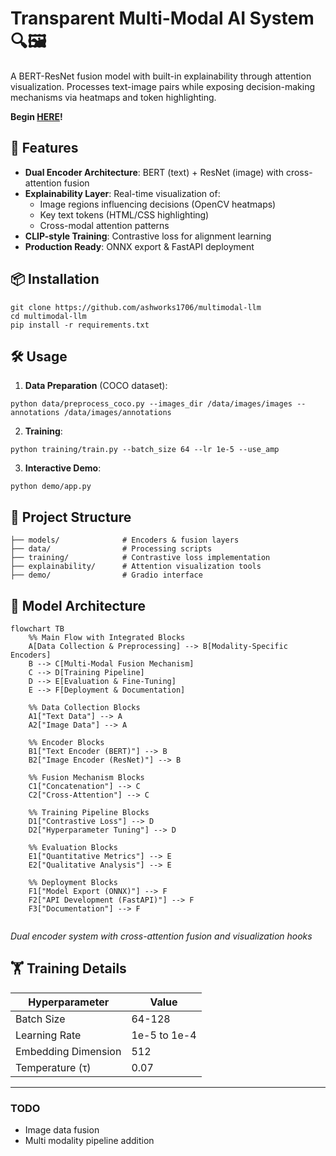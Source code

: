 # Transparent Multi-Modal AI System 🔍🖼️

A BERT-ResNet fusion model with built-in explainability through attention visualization. Processes text-image pairs while exposing decision-making mechanisms via heatmaps and token highlighting.

**Begin [HERE](https://github.com/ashworks1706/ExplainableAI/blob/main/tutorial.ipynb)!**

## 🚀 Features

- **Dual Encoder Architecture**: BERT (text) + ResNet (image) with cross-attention fusion
- **Explainability Layer**: Real-time visualization of:
  - Image regions influencing decisions (OpenCV heatmaps)
  - Key text tokens (HTML/CSS highlighting)
  - Cross-modal attention patterns
- **CLIP-style Training**: Contrastive loss for alignment learning
- **Production Ready**: ONNX export & FastAPI deployment

## 📦 Installation

```
git clone https://github.com/ashworks1706/multimodal-llm
cd multimodal-llm
pip install -r requirements.txt
```

## 🛠️ Usage

1. **Data Preparation** (COCO dataset):

```
python data/preprocess_coco.py --images_dir /data/images/images --annotations /data/images/annotations
```

2. **Training**:

```
python training/train.py --batch_size 64 --lr 1e-5 --use_amp
```

3. **Interactive Demo**:

```
python demo/app.py
```

## 🧠 Project Structure

```
├── models/              # Encoders & fusion layers
├── data/                # Processing scripts
├── training/            # Contrastive loss implementation
├── explainability/      # Attention visualization tools
├── demo/                # Gradio interface
```

## 📐 Model Architecture

```mermaid
flowchart TB
    %% Main Flow with Integrated Blocks
    A[Data Collection & Preprocessing] --> B[Modality-Specific Encoders]
    B --> C[Multi-Modal Fusion Mechanism]
    C --> D[Training Pipeline]
    D --> E[Evaluation & Fine-Tuning]
    E --> F[Deployment & Documentation]

    %% Data Collection Blocks
    A1["Text Data"] --> A
    A2["Image Data"] --> A

    %% Encoder Blocks
    B1["Text Encoder (BERT)"] --> B
    B2["Image Encoder (ResNet)"] --> B

    %% Fusion Mechanism Blocks
    C1["Concatenation"] --> C
    C2["Cross-Attention"] --> C

    %% Training Pipeline Blocks
    D1["Contrastive Loss"] --> D
    D2["Hyperparameter Tuning"] --> D

    %% Evaluation Blocks
    E1["Quantitative Metrics"] --> E
    E2["Qualitative Analysis"] --> E

    %% Deployment Blocks
    F1["Model Export (ONNX)"] --> F
    F2["API Development (FastAPI)"] --> F
    F3["Documentation"] --> F


```

*Dual encoder system with cross-attention fusion and visualization hooks*

## 🏋️ Training Details

| Hyperparameter      | Value        |
| ------------------- | ------------ |
| Batch Size          | 64-128       |
| Learning Rate       | 1e-5 to 1e-4 |
| Embedding Dimension | 512          |
| Temperature (τ)    | 0.07         |

---

### TODO

* Image data fusion
* Multi modality pipeline addition
